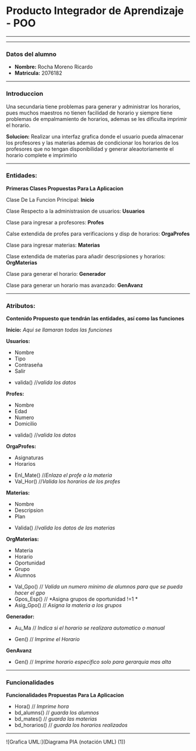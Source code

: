 # Producto Integrador de Aprendizaje - POO
___
___

 ### Datos del alumno
* **Nombre:** Rocha Moreno Ricardo   
* **Matricula:** 2076182
___
### Introduccion
Una secundaria tiene problemas para generar y administrar los horarios, pues muchos maestros no tienen facilidad de horario y siempre tiene problemas de empalmamiento de horarios, ademas se les dificulta imprimir el horario.  

**Solucion:** Realizar una interfaz grafica donde el usuario pueda almacenar los profesores y las materias ademas de condicionar los horarios de los profesores que no tengan disponibilidad y generar aleaotoriamente el horario complete e imprimirlo
___
### Entidades:
**Primeras Clases Propuestas Para La Aplicacion**    

Clase De La Funcion Principal: **Inicio**

Clase Respecto a la administrasion de usuarios: **Usuarios**

Clase para ingresar a profesores: **Profes**

Calse extendida de profes para verificacions y disp de horarios: **OrgaProfes**

Clase para ingresar materias: **Materias**

Clase extendida de materias para añadir descripsiones y horarios: **OrgMaterias**

Clase para generar el horario: **Generador**

Clase para generar un horario mas avanzado: **GenAvanz** 

---
### Atributos:
**Contenido Propuesto que tendrán las entidades, así como las funciones**  

**Inicio:** *Aqui se llamaran todas las funciones*  

**Usuarios:**
- Nombre
- Tipo
- Contraseña
- Salir  

* valida() //*valida los datos*

**Profes:**
- Nombre
- Edad 
- Numero
- Domicilio  

* valida() //*valida los datos*


**OrgaProfes:**
- Asignaturas
- Horarios  
* Enl_Mate() //*Enlaza el profe a la materia*
* Val_Hor() //*Valida los horarios de los profes*


**Materias:**
- Nombre
- Descripsion 
- Plan   

* Valida() //*valida los datos de las materias*


**OrgMaterias:**
- Materia
- Horario
- Oportunidad
- Grupo
- Alumnos

* Val_Gpo() // *Valida un numero minimo de alumnos para que se pueda hacer el gpo*
* Gpos_Esp() // *Asigna grupos de oportunidad !=1 *
* Asig_Gpo() // *Asigna la materia a los grupos*

**Generador:**
- Au_Ma // *Indica si el horario se realizara automatico o manual*

* Gen() // *Imprime el Horario*

**GenAvanz** 

* Gen() // *Imprime horario especifico solo para gerarquia mas alta*

---
### Funcionalidades
**Funcionalidades Propuestas Para La Aplicacion** 
- Hora() // *Imprime hora*
- bd_alumns() // *guarda los alumnos*
- bd_mates() // *guarda las materias*
- bd_horarios() // *guarda los horarios realizados*

---

![Grafica UML:](Diagrama PIA (notación UML) (1))
